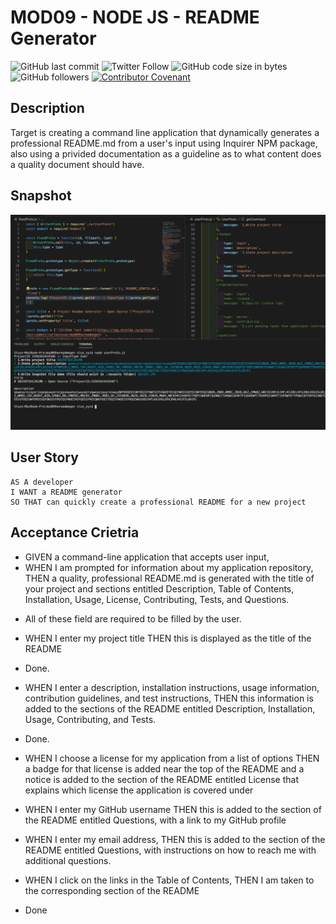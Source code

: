 # MOD09 - NODE JS - README Generator
![GitHub last commit](https://img.shields.io/github/last-commit/carlosissac/mod09hwreadmegen) ![Twitter Follow](https://img.shields.io/twitter/follow/zzzakk_cccrlss?style=social) ![GitHub code size in bytes](https://img.shields.io/github/languages/code-size/carlosissac/mod09hwreadmegen) ![GitHub followers](https://img.shields.io/github/followers/carlosissac?style=social) [![Contributor Covenant](https://img.shields.io/badge/Contributor%20Covenant-v2.0%20adopted-ff69b4.svg)](code_of_conduct.md) 
## Description
Target is creating a command line application that dynamically generates a professional README.md from a user's input using Inquirer NPM package, also using a privided documentation as a guideline as to what content does a quality document should have.
## Snapshot
![image](./assets/console.jpg)
## User Story 
```
AS A developer
I WANT a README generator
SO THAT can quickly create a professional README for a new project
```
## Acceptance Crietria

* GIVEN a command-line application that accepts user input,
* WHEN I am prompted for information about my application repository, THEN a quality, professional README.md is generated with the title of your project and sections entitled Description, Table of Contents, Installation, Usage, License, Contributing, Tests, and Questions.
- All of these field are required to be filled by the user.

* WHEN I enter my project title
THEN this is displayed as the title of the README
- Done. 

* WHEN I enter a description, installation instructions, usage information, contribution guidelines, and test instructions, THEN this information is added to the sections of the README entitled Description, Installation, Usage, Contributing, and Tests.
- Done.

* WHEN I choose a license for my application from a list of options
THEN a badge for that license is added near the top of the README and a notice is added to the section of the README entitled License that explains which license the application is covered under


* WHEN I enter my GitHub username
THEN this is added to the section of the README entitled Questions, with a link to my GitHub profile


* WHEN I enter my email address, THEN this is added to the section of the README entitled Questions, with instructions on how to reach me with additional questions.


* WHEN I click on the links in the Table of Contents, THEN I am taken to the corresponding section of the README
- Done 